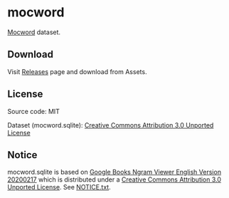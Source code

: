 # mocword

[Mocword](https://github.com/high-moctane/mocword) dataset.

## Download

Visit [Releases](https://github.com/high-moctane/mocword-data/releases/tag/eng20200217) page and download from Assets.

## License

Source code: MIT

Dataset (mocword.sqlite): [Creative Commons Attribution 3.0 Unported License](http://creativecommons.org/licenses/by/3.0/)


## Notice

mocword.sqlite is based on
[Google Books Ngram Viewer English Version 20200217](https://storage.googleapis.com/books/ngrams/books/datasetsv3.html)
which is distributed under a
[Creative Commons Attribution 3.0 Unported License](http://creativecommons.org/licenses/by/3.0/).
See [NOTICE.txt](https://github.com/high-moctane/mocword-data/blob/master/NOTICE.txt).
